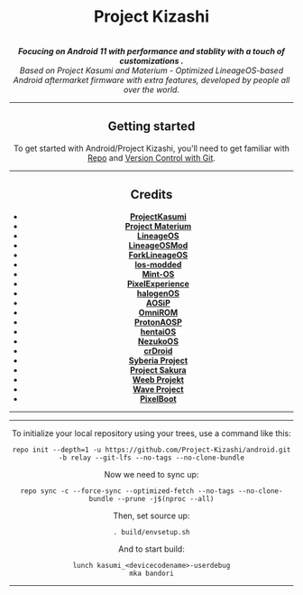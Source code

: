 <div align="center">
<h1>Project Kizashi</h1>
</br>
<strong><i> Focucing on Android 11 with performance and stablity with a touch of customizations . </i></strong>
</br>
<i> Based on Project Kasumi and Materium - Optimized LineageOS-based Android aftermarket firmware with extra features, developed by people all over the world. </i>
</br>

-----

Getting started
---------------
To get started with Android/Project Kizashi, you'll need to get
familiar with [Repo](https://source.android.com/source/using-repo.html) and [Version Control with Git](https://source.android.com/source/version-control.html).

-----

Credits
-------
- [**ProjectKasumi**](https://github.com/ProjectKasumi)
- [**Project Materium**](https://github.com/ProjectMaterium)
- [**LineageOS**](https://github.com/LineageOS)
- [**LineageOSMod**](https://github.com/LineageOSMod)
- [**ForkLineageOS**](https://github.com/ForkLineageOS)
- [**los-modded**](https://github.com/los-modded)
- [**Mint-OS**](https://github.com/Mint-OS)
- [**PixelExperience**](https://github.com/PixelExperience)
- [**halogenOS**](https://github.com/halogenOS)
- [**AOSiP**](https://github.com/AOSiP)
- [**OmniROM**](https://github.com/OmniROM)
- [**ProtonAOSP**](https://github.com/ProtonAOSP)
- [**hentaiOS**](https://github.com/hentaiOS)
- [**NezukoOS**](https://github.com/NezukoOS)
- [**crDroid**](https://github.com/crDroidAndroid)
- [**Syberia Project**](https://github.com/syberia-project)
- [**Project Sakura**](https://github.com/ProjectSakura)
- [**Weeb Projekt**](https://github.com/WeebProject)
- [**Wave Project**](https://github.com/Wave-Project)
- [**PixelBoot**](https://github.com/PixelBoot)
*********

-----

To initialize your local repository using your trees, use a command like this:  
```
repo init --depth=1 -u https://github.com/Project-Kizashi/android.git -b relay --git-lfs --no-tags --no-clone-bundle
```
Now we need to sync up:
```
repo sync -c --force-sync --optimized-fetch --no-tags --no-clone-bundle --prune -j$(nproc --all)
```
Then, set source up:
```
. build/envsetup.sh
```
And to start build:
```
lunch kasumi_<devicecodename>-userdebug
mka bandori
```

-----


